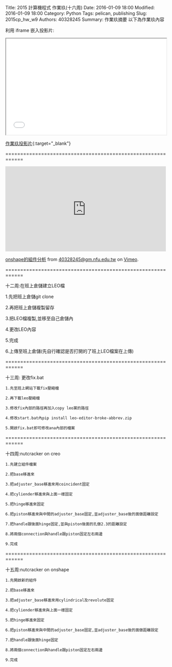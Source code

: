 Title: 2015 計算機程式 作業玖(十六周)
Date: 2016-01-09 18:00
Modified: 2016-01-09 18:00
Category: Python
Tags: pelican, publishing
Slug: 2015cp_hw_w9
Authors: 40328245
Summary: 作業玖摘要
以下為作業玖內容

利用 iframe 嵌入投影片:

<iframe src="simplest9.html" width="500" height="300"></iframe>

[作業玖投影片](simplest9.html){:target="_blank"}


============================================================


<iframe src="https://player.vimeo.com/video/151221418" width="500" height="265" frameborder="0" webkitallowfullscreen mozallowfullscreen allowfullscreen></iframe>
<p><a href="https://vimeo.com/151221418">onshape的組件分析</a> from <a href="https://vimeo.com/user45396653">40328245@gm.nfu.edu.tw</a> on <a href="https://vimeo.com">Vimeo</a>.</p>


============================================================

  十二周:在班上倉儲建立LEO檔
  
   1.先把班上倉儲git clone

   2.再把班上倉儲複製留存

   3.把LEO檔複製,並移至自己倉儲內
  
   4.更改LEO內容
    
   5.完成
   
   6.上傳至班上倉儲(先自行確認是否打開的了班上LEO檔案在上傳)


============================================================


 十三周: 更改fix.bat
    
    1.先至班上網站下載fix壓縮檔
    
    2.再下載leo壓縮檔
    
    3.修改fix內部的路徑再加入copy leo黨的路徑
    
    4.修改start.bat內pip install leo-editor-broke-abbrev.zip
    
    5.開啟fix.bat即可修改ana內部的檔案 


============================================================

 十四周:nutcracker on creo
 
    1.先建立組件檔案
    
    2.把base移進來
    
    3.把adjuster_base移進來用coincident固定
    
    4.把cyliender移進來與上面一樣固定
    
    5.把hinge移進來固定
    
    6.把piston移進來與中間的adjuster_base固定,並adjuster_base後的面做距離設定
    
    7.把handle跟後面hinge固定,並與piston後面的孔做2.3的距離設定
    
    8.將兩個connection與handle跟piston固定左右兩邊
    
    9.完成


============================================================

 十五周:nutcracker on onshape
 
    1.先開啟新的組件
    
    2.把base移進來
    
    3.把adjuster_base移進來用cylindrical及revolute固定
    
    4.把cyliender移進來與上面一樣固定
    
    5.把hinge移進來固定
    
    6.把piston移進來與中間的adjuster_base固定,並adjuster_base後的面做距離設定
    
    7.把handle跟後面hinge固定

    8.將兩個connection與handle跟piston固定左右兩邊
    
    9.完成



